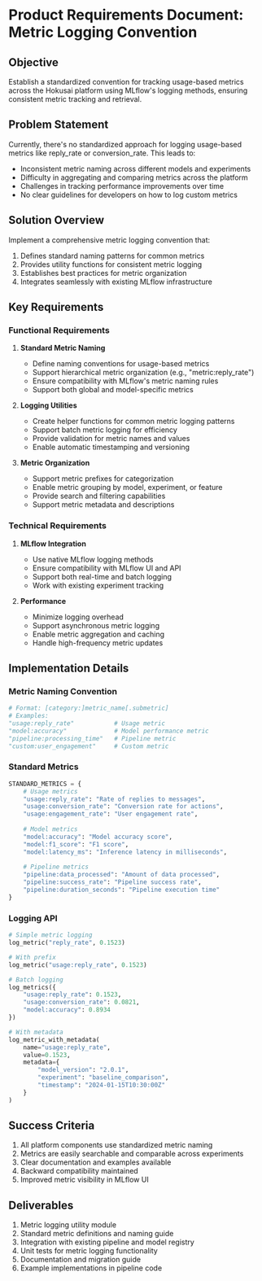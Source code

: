 # Product Requirements Document: Metric Logging Convention

## Objective
Establish a standardized convention for tracking usage-based metrics across the Hokusai platform using MLflow's logging methods, ensuring consistent metric tracking and retrieval.

## Problem Statement
Currently, there's no standardized approach for logging usage-based metrics like reply_rate or conversion_rate. This leads to:
- Inconsistent metric naming across different models and experiments
- Difficulty in aggregating and comparing metrics across the platform
- Challenges in tracking performance improvements over time
- No clear guidelines for developers on how to log custom metrics

## Solution Overview
Implement a comprehensive metric logging convention that:
1. Defines standard naming patterns for common metrics
2. Provides utility functions for consistent metric logging
3. Establishes best practices for metric organization
4. Integrates seamlessly with existing MLflow infrastructure

## Key Requirements

### Functional Requirements
1. **Standard Metric Naming**
   - Define naming conventions for usage-based metrics
   - Support hierarchical metric organization (e.g., "metric:reply_rate")
   - Ensure compatibility with MLflow's metric naming rules
   - Support both global and model-specific metrics

2. **Logging Utilities**
   - Create helper functions for common metric logging patterns
   - Support batch metric logging for efficiency
   - Provide validation for metric names and values
   - Enable automatic timestamping and versioning

3. **Metric Organization**
   - Support metric prefixes for categorization
   - Enable metric grouping by model, experiment, or feature
   - Provide search and filtering capabilities
   - Support metric metadata and descriptions

### Technical Requirements
1. **MLflow Integration**
   - Use native MLflow logging methods
   - Ensure compatibility with MLflow UI and API
   - Support both real-time and batch logging
   - Work with existing experiment tracking

2. **Performance**
   - Minimize logging overhead
   - Support asynchronous metric logging
   - Enable metric aggregation and caching
   - Handle high-frequency metric updates

## Implementation Details

### Metric Naming Convention
```python
# Format: [category:]metric_name[.submetric]
# Examples:
"usage:reply_rate"           # Usage metric
"model:accuracy"             # Model performance metric
"pipeline:processing_time"   # Pipeline metric
"custom:user_engagement"     # Custom metric
```

### Standard Metrics
```python
STANDARD_METRICS = {
    # Usage metrics
    "usage:reply_rate": "Rate of replies to messages",
    "usage:conversion_rate": "Conversion rate for actions",
    "usage:engagement_rate": "User engagement rate",
    
    # Model metrics
    "model:accuracy": "Model accuracy score",
    "model:f1_score": "F1 score",
    "model:latency_ms": "Inference latency in milliseconds",
    
    # Pipeline metrics
    "pipeline:data_processed": "Amount of data processed",
    "pipeline:success_rate": "Pipeline success rate",
    "pipeline:duration_seconds": "Pipeline execution time"
}
```

### Logging API
```python
# Simple metric logging
log_metric("reply_rate", 0.1523)

# With prefix
log_metric("usage:reply_rate", 0.1523)

# Batch logging
log_metrics({
    "usage:reply_rate": 0.1523,
    "usage:conversion_rate": 0.0821,
    "model:accuracy": 0.8934
})

# With metadata
log_metric_with_metadata(
    name="usage:reply_rate",
    value=0.1523,
    metadata={
        "model_version": "2.0.1",
        "experiment": "baseline_comparison",
        "timestamp": "2024-01-15T10:30:00Z"
    }
)
```

## Success Criteria
1. All platform components use standardized metric naming
2. Metrics are easily searchable and comparable across experiments
3. Clear documentation and examples available
4. Backward compatibility maintained
5. Improved metric visibility in MLflow UI

## Deliverables
1. Metric logging utility module
2. Standard metric definitions and naming guide
3. Integration with existing pipeline and model registry
4. Unit tests for metric logging functionality
5. Documentation and migration guide
6. Example implementations in pipeline code